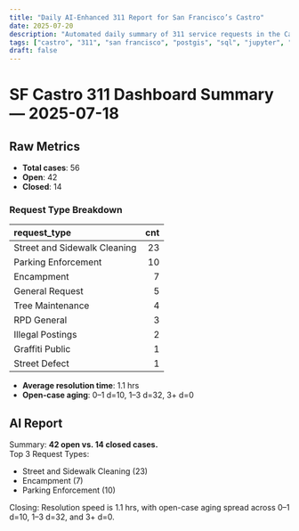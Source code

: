 ```yaml
---
title: "Daily AI-Enhanced 311 Report for San Francisco’s Castro"
date: 2025-07-20
description: "Automated daily summary of 311 service requests in the Castro neighborhood using Python, SQL, PostGIS and the smollm2:1.7b model via a local chat API."
tags: ["castro", "311", "san francisco", "postgis", "sql", "jupyter", "ai", "smollm2", "chat-api"]
draft: false
---
```


# SF Castro 311 Dashboard Summary — 2025-07-18

## Raw Metrics

- **Total cases**: 56
- **Open**:       42
- **Closed**:     14

### Request Type Breakdown

| request_type                 |   cnt |
|:-----------------------------|------:|
| Street and Sidewalk Cleaning |    23 |
| Parking Enforcement          |    10 |
| Encampment                   |     7 |
| General Request              |     5 |
| Tree Maintenance             |     4 |
| RPD General                  |     3 |
| Illegal Postings             |     2 |
| Graffiti Public              |     1 |
| Street Defect                |     1 |

- **Average resolution time**: 1.1 hrs
- **Open-case aging**:           0–1 d=10, 1–3 d=32, 3+ d=0

## AI Report

Summary: **42 open vs. 14 closed cases.**  
Top 3 Request Types:
* Street and Sidewalk Cleaning (23)
* Encampment (7)
* Parking Enforcement (10)  

Closing: Resolution speed is 1.1 hrs, with open-case aging spread across 0–1 d=10, 1–3 d=32, and 3+ d=0.
